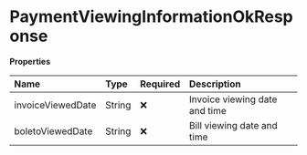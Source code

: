 # PaymentViewingInformationOkResponse

**Properties**

| Name              | Type   | Required | Description                   |
| :---------------- | :----- | :------- | :---------------------------- |
| invoiceViewedDate | String | ❌       | Invoice viewing date and time |
| boletoViewedDate  | String | ❌       | Bill viewing date and time    |

<!-- This file was generated by liblab | https://liblab.com/ -->
